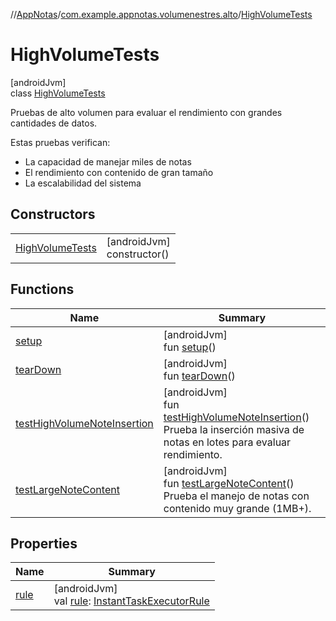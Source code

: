 //[AppNotas](../../../index.md)/[com.example.appnotas.volumenestres.alto](../index.md)/[HighVolumeTests](index.md)

# HighVolumeTests

[androidJvm]\
class [HighVolumeTests](index.md)

Pruebas de alto volumen para evaluar el rendimiento con grandes cantidades de datos.

Estas pruebas verifican:

- 
   La capacidad de manejar miles de notas
- 
   El rendimiento con contenido de gran tamaño
- 
   La escalabilidad del sistema

## Constructors

| | |
|---|---|
| [HighVolumeTests](-high-volume-tests.md) | [androidJvm]<br>constructor() |

## Functions

| Name | Summary |
|---|---|
| [setup](setup.md) | [androidJvm]<br>fun [setup](setup.md)() |
| [tearDown](tear-down.md) | [androidJvm]<br>fun [tearDown](tear-down.md)() |
| [testHighVolumeNoteInsertion](test-high-volume-note-insertion.md) | [androidJvm]<br>fun [testHighVolumeNoteInsertion](test-high-volume-note-insertion.md)()<br>Prueba la inserción masiva de notas en lotes para evaluar rendimiento. |
| [testLargeNoteContent](test-large-note-content.md) | [androidJvm]<br>fun [testLargeNoteContent](test-large-note-content.md)()<br>Prueba el manejo de notas con contenido muy grande (1MB+). |

## Properties

| Name | Summary |
|---|---|
| [rule](rule.md) | [androidJvm]<br>val [rule](rule.md): [InstantTaskExecutorRule](https://developer.android.com/reference/kotlin/androidx/arch/core/executor/testing/InstantTaskExecutorRule.html) |
